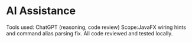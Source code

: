 # AI Assistance
Tools used: ChatGPT (reasoning, code review)
Scope:JavaFX wiring hints and command alias parsing fix. All code reviewed and tested locally.
